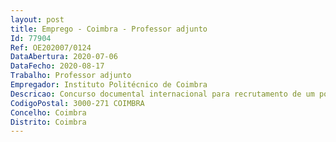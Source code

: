 ```yaml
--- 
layout: post
title: Emprego - Coimbra - Professor adjunto
Id: 77904
Ref: OE202007/0124
DataAbertura: 2020-07-06
DataFecho: 2020-08-17
Trabalho: Professor adjunto
Empregador: Instituto Politécnico de Coimbra
Descricao: Concurso documental internacional para recrutamento de um posto de trabalho Professor Adjunto para a área científica de Ciências Físicas, da Escola Superior Agrária de Coimbra
CodigoPostal: 3000-271 COIMBRA
Concelho: Coimbra
Distrito: Coimbra
--- 
```

